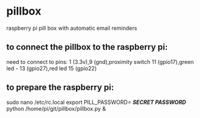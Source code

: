 # pillbox
raspberry pi pill box with automatic email reminders

## to connect the pillbox to the raspberry pi:
need to connect to pins: 1 (3.3v),9 (gnd),proximity switch 11 (gpio17),green led - 13 (gpio27),red led 15 (gpio22)

## to prepare the raspberry pi:
sudo nano /etc/rc.local
export PILL_PASSWORD= ***SECRET PASSWORD***
python /home/pi/git/pillbox/pillbox.py &
